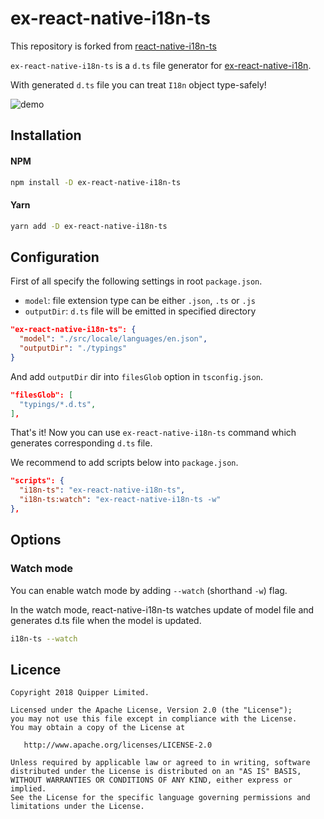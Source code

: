 # ex-react-native-i18n-ts

This repository is forked from [react-native-i18n-ts](https://github.com/quipper/react-native-i18n-ts)

`ex-react-native-i18n-ts` is a `d.ts` file generator for [ex-react-native-i18n](https://github.com/xcarpentier/ex-react-native-i18n).

With generated `d.ts` file you can treat `I18n` object type-safely!

![demo](https://raw.githubusercontent.com/quipper/react-native-i18n-ts/master/doc/demo.gif)

## Installation

#### NPM

```sh
npm install -D ex-react-native-i18n-ts
```

#### Yarn

```sh
yarn add -D ex-react-native-i18n-ts
```

## Configuration

First of all specify the following settings in root `package.json`.

- `model`: file extension type can be either `.json`, `.ts` or `.js`
- `outputDir`: `d.ts` file will be emitted in specified directory

```json
"ex-react-native-i18n-ts": {
  "model": "./src/locale/languages/en.json",
  "outputDir": "./typings"
}
```

And add `outputDir` dir into `filesGlob` option in `tsconfig.json`.

```json
"filesGlob": [
  "typings/*.d.ts",
],
```

That's it! Now you can use `ex-react-native-i18n-ts` command which generates corresponding `d.ts` file.

We recommend to add scripts below into `package.json`.

```json
"scripts": {
  "i18n-ts": "ex-react-native-i18n-ts",
  "i18n-ts:watch": "ex-react-native-i18n-ts -w"
},
```

## Options

### Watch mode

You can enable watch mode by adding `--watch` (shorthand `-w`) flag.

In the watch mode, react-native-i18n-ts watches update of model file and generates d.ts file when the model is updated.

```sh
i18n-ts --watch
```

## Licence

```
Copyright 2018 Quipper Limited.

Licensed under the Apache License, Version 2.0 (the "License");
you may not use this file except in compliance with the License.
You may obtain a copy of the License at

   http://www.apache.org/licenses/LICENSE-2.0

Unless required by applicable law or agreed to in writing, software
distributed under the License is distributed on an "AS IS" BASIS,
WITHOUT WARRANTIES OR CONDITIONS OF ANY KIND, either express or implied.
See the License for the specific language governing permissions and
limitations under the License.
```
